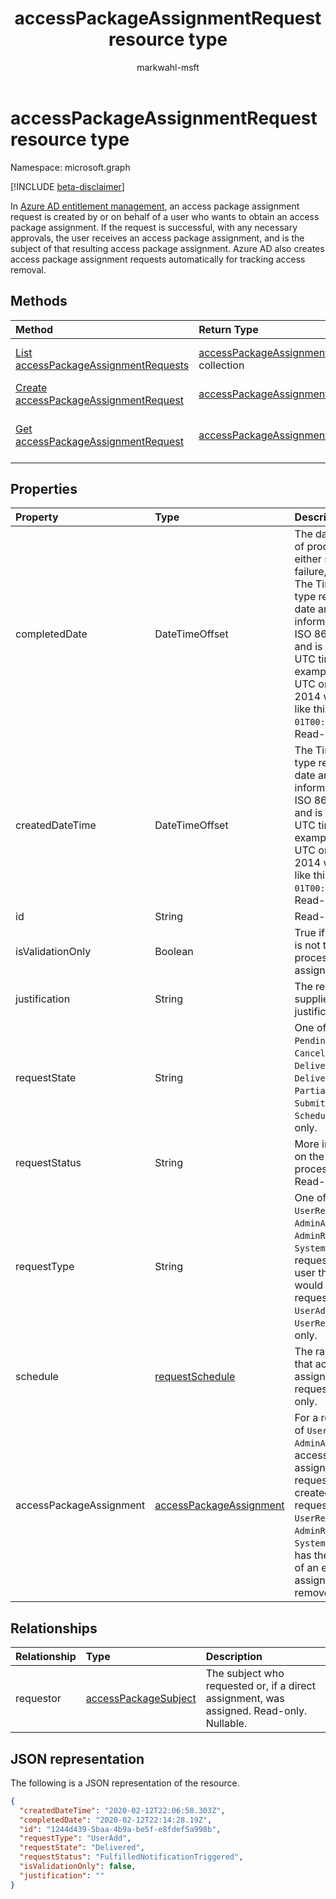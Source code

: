 ﻿---
title: "accessPackageAssignmentRequest resource type"
description: "An access package assignment request is created by a user who wants to obtain an access package assignment."
localization_priority: Normal
author: "markwahl-msft"
ms.prod: "microsoft-identity-platform"
doc_type: "resourcePageType"
---

# accessPackageAssignmentRequest resource type

Namespace: microsoft.graph

[!INCLUDE [beta-disclaimer](../../includes/beta-disclaimer.md)]

In [Azure AD entitlement management](entitlementmanagement-root.md), an access package assignment request is created by or on behalf of a user who wants to obtain an access package assignment. If the request is successful, with any necessary approvals, the user receives an access package assignment, and is the subject of that resulting access package assignment.  Azure AD also creates access package assignment requests automatically for tracking access removal.

## Methods

| Method                                                                                 | Return Type                                                                    | Description                                                                    |
| :------------------------------------------------------------------------------------- | :----------------------------------------------------------------------------- | :----------------------------------------------------------------------------- |
| [List accessPackageAssignmentRequests](../api/accesspackageassignmentrequest-list.md)  | [accessPackageAssignmentRequest](accesspackageassignmentrequest.md) collection | Retrieve a list of accesspackageassignmentrequest objects.                     |
| [Create accessPackageAssignmentRequest](../api/accesspackageassignmentrequest-post.md) | [accessPackageAssignmentRequest](accesspackageassignmentrequest.md)            | Create a new accessPackageAssignmentRequest.                                   |
| [Get accessPackageAssignmentRequest](../api/accesspackageassignmentrequest-get.md)     | [accessPackageAssignmentRequest](accesspackageassignmentrequest.md)            | Read properties and relationships of an accessPackageAssignmentRequest object. |

## Properties

| Property                | Type                                                  | Description                                                                                                                                                                                                                                                                                 |
| :---------------------- | :---------------------------------------------------- | :------------------------------------------------------------------------------------------------------------------------------------------------------------------------------------------------------------------------------------------------------------------------------------------ |
| completedDate           | DateTimeOffset                                        | The date of the end of processing, either successful or failure, of a request. The Timestamp type represents date and time information using ISO 8601 format and is always in UTC time. For example, midnight UTC on Jan 1, 2014 would look like this: `'2014-01-01T00:00:00Z'`. Read-only. |
| createdDateTime         | DateTimeOffset                                        | The Timestamp type represents date and time information using ISO 8601 format and is always in UTC time. For example, midnight UTC on Jan 1, 2014 would look like this: `'2014-01-01T00:00:00Z'`. Read-only.                                                                                |
| id                      | String                                                | Read-only.                                                                                                                                                                                                                                                                                  |
| isValidationOnly        | Boolean                                               | True if the request is not to be processed for assignment.                                                                                                                                                                                                                                  |
| justification           | String                                                | The requestor's supplied justification.                                                                                                                                                                                                                                                     |
| requestState            | String                                                | One of `PendingApproval`, `Canceled`,  `Denied`, `Delivering`, `Delivered`, `PartiallyDelivered`, `Submitted` or `Scheduled`. Read-only.                                                                                                                                                    |
| requestStatus           | String                                                | More information on the request processing status. Read-only.                                                                                                                                                                                                                               |
| requestType             | String                                                | One of `UserAdd`, `UserRemove`, `AdminAdd`, `AdminRemove` or `SystemRemove`. A request from the user themselves would have requestType of `UserAdd` or `UserRemove`. Read-only.                                                                                                             |
| schedule                | [requestSchedule](requestschedule.md)                 | The range of dates that access is to be assigned to the requestor. Read-only.                                                                                                                                                                                                               |
| accessPackageAssignment | [accessPackageAssignment](accesspackageassignment.md) | For a requestType of `UserAdd` or `AdminAdd`, this is an access package assignment requested to be created.  For a requestType of `UserRemove`, `AdminRemove` or `SystemRemove`, this has the `id` property of an existing assignment to be removed.                                        |

## Relationships

| Relationship | Type                                            | Description                                                                              |
| :----------- | :---------------------------------------------- | :--------------------------------------------------------------------------------------- |
| requestor    | [accessPackageSubject](accesspackagesubject.md) | The subject who requested or, if a direct assignment, was assigned. Read-only. Nullable. |

## JSON representation

The following is a JSON representation of the resource.

<!-- {
  "blockType": "resource",
  "optionalProperties": [

  ],
  "@odata.type": "microsoft.graph.accessPackageAssignmentRequest",
  "baseType": "",
  "keyProperty": "id"
}-->

```json
{
  "createdDateTime": "2020-02-12T22:06:58.303Z",
  "completedDate": "2020-02-12T22:14:28.19Z",
  "id": "1244d439-5baa-4b9a-be5f-e8fdef5a998b",
  "requestType": "UserAdd",
  "requestState": "Delivered",
  "requestStatus": "FulfilledNotificationTriggered",
  "isValidationOnly": false,
  "justification": ""
}
```

<!-- uuid: 16cd6b66-4b1a-43a1-adaf-3a886856ed98
2019-02-04 14:57:30 UTC -->

<!-- {
  "type": "#page.annotation",
  "description": "accessPackageAssignmentRequest resource",
  "keywords": "",
  "section": "documentation",
  "tocPath": ""
}-->
